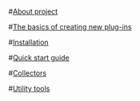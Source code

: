
#[About project](about.md)

#[The basics of creating new plug-ins](newPluginBasics.md)

#[Installation](installation.md)

#[Quick start guide](quickStartGuide.md)

#[Collectors](collectors.md)

#[Utility tools](utilityTools.md)
